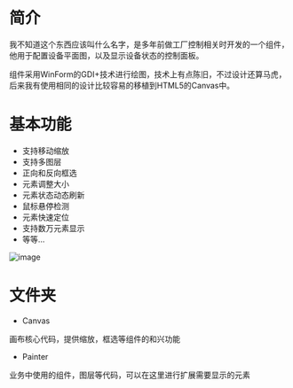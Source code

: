 # 简介

我不知道这个东西应该叫什么名字，是多年前做工厂控制相关时开发的一个组件，他用于配置设备平面图，以及显示设备状态的控制面板。

组件采用WinForm的GDI+技术进行绘图，技术上有点陈旧，不过设计还算马虎，后来我有使用相同的设计比较容易的移植到HTML5的Canvas中。

# 基本功能

- 支持移动缩放
- 支持多图层
- 正向和反向框选
- 元素调整大小
- 元素状态动态刷新
- 鼠标悬停检测
- 元素快速定位
- 支持数万元素显示
- 等等...

![image](https://user-images.githubusercontent.com/7581981/125632732-811618bc-d8fd-4ec0-ae41-a26e0d1bc477.png)


# 文件夹

- Canvas

画布核心代码，提供缩放，框选等组件的和兴功能

- Painter

业务中使用的组件，图层等代码，可以在这里进行扩展需要显示的元素
